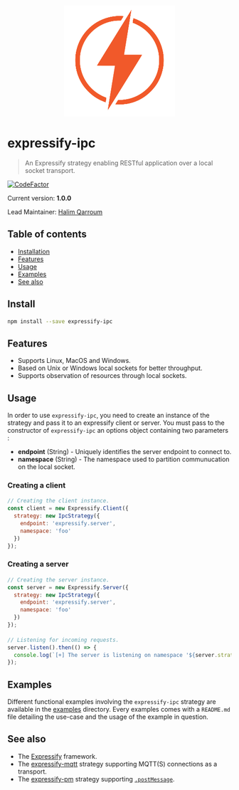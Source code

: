 <p align="center">
  <img width="250" src="assets/logo.png" />
</p>

# expressify-ipc
> An Expressify strategy enabling RESTful application over a local socket transport.

[![CodeFactor](https://www.codefactor.io/repository/github/hqarroum/expressify-ipc/badge/master)](https://www.codefactor.io/repository/github/hqarroum/expressify-ipc/overview/master)

Current version: **1.0.0**

Lead Maintainer: [Halim Qarroum](mailto:hqm.post@gmail.com)

## Table of contents

- [Installation](#install)
- [Features](#features)
- [Usage](#usage)
- [Examples](#examples)
- [See also](#see-also)

## Install

```bash
npm install --save expressify-ipc
```

## Features

 - Supports Linux, MacOS and Windows.
 - Based on Unix or Windows local sockets for better throughput.
 - Supports observation of resources through local sockets.

## Usage

In order to use `expressify-ipc`, you need to create an instance of the strategy and pass it to an expressify client or server. You must pass to the constructor of `expressify-ipc` an options object containing two parameters :

 - **endpoint** (String) - Uniquely identifies the server endpoint to connect to.
 - **namespace** (String) - The namespace used to partition communucation on the local socket.

### Creating a client

```js
// Creating the client instance.
const client = new Expressify.Client({
  strategy: new IpcStrategy({
    endpoint: 'expressify.server',
    namespace: 'foo'
  })
});
```

### Creating a server

```js
// Creating the server instance.
const server = new Expressify.Server({
  strategy: new IpcStrategy({
    endpoint: 'expressify.server',
    namespace: 'foo'
  })
});

// Listening for incoming requests.
server.listen().then(() => {
  console.log(`[+] The server is listening on namespace '${server.strategy.opts.topic}' !`);
});
```

## Examples

Different functional examples involving the `expressify-ipc` strategy are available in the [examples](./examples) directory. Every examples comes with a `README.md` file detailing the use-case and the usage of the example in question.

## See also

 - The [Expressify](https://github.com/HQarroum/expressify) framework.
 - The [expressify-mqtt](https://github.com/HQarroum/expressify-mqtt) strategy supporting MQTT(S) connections as a transport.
 - The [expressify-pm](https://github.com/HQarroum/expressify-pm) strategy supporting [`.postMessage`](https://developer.mozilla.org/fr/docs/Web/API/Window/postMessage).
